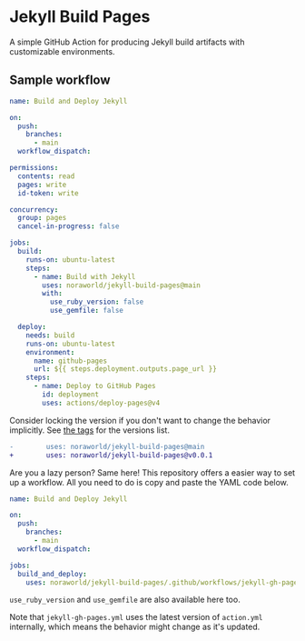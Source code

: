 # Jekyll Build Pages
A simple GitHub Action for producing Jekyll build artifacts with customizable environments.

## Sample workflow
```yaml
name: Build and Deploy Jekyll

on:
  push:
    branches:
      - main
  workflow_dispatch:

permissions:
  contents: read
  pages: write
  id-token: write

concurrency:
  group: pages
  cancel-in-progress: false

jobs:
  build:
    runs-on: ubuntu-latest
    steps:
      - name: Build with Jekyll
        uses: noraworld/jekyll-build-pages@main
        with:
          use_ruby_version: false
          use_gemfile: false

  deploy:
    needs: build
    runs-on: ubuntu-latest
    environment:
      name: github-pages
      url: ${{ steps.deployment.outputs.page_url }}
    steps:
      - name: Deploy to GitHub Pages
        id: deployment
        uses: actions/deploy-pages@v4
```

Consider locking the version if you don't want to change the behavior implicitly. See [the tags](https://github.com/noraworld/jekyll-build-pages/tags) for the versions list.

```diff
-        uses: noraworld/jekyll-build-pages@main
+        uses: noraworld/jekyll-build-pages@v0.0.1
```

Are you a lazy person? Same here! This repository offers a easier way to set up a workflow. All you need to do is copy and paste the YAML code below.

```yaml
name: Build and Deploy Jekyll

on:
  push:
    branches:
      - main
  workflow_dispatch:

jobs:
  build_and_deploy:
    uses: noraworld/jekyll-build-pages/.github/workflows/jekyll-gh-pages.yml@main
```

`use_ruby_version` and `use_gemfile` are also available here too.

Note that `jekyll-gh-pages.yml` uses the latest version of `action.yml` internally, which means the behavior might change as it's updated.

